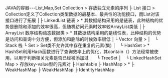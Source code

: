 JAVA的容器---List,Map,Set 
Collection                > 存放独立元素的序列
├ List 接口                     > Collection定义了Collection类型数据的最基本、最共性的功能接口，而List对该接口进行了拓展
│├ LinkedList 链表              > * 其数据结构采用的是链表，此种结构的优势是删除和添加的效率很高，但随机访问元素时效率较ArrayList类低
│├ ArrayList 数序结构动态数据类   > * 其数据结构采用的是线性表，此种结构的优势是访问和查询十分方便，但添加和删除的时候效率很低
│└ Vector  向量               > 
│　└ Stack 栈
└ Set                     > Set类不允许其中存在重复的元素(集)
│　└ HashSet             > * HashSet利用Hash函数进行了查询效率上的优化，其contain（）方法经常被使用，以用于判断相关元素是否已经被添加过
│　└ TreeSet 
│　└ LinkedHashSet
Map                       > 存放key-value型的元素对
├ Hashtable 
├ HashMap                 > * 
├ WeakHashMap
├ WeakHashMap
├ IdentityHashMap